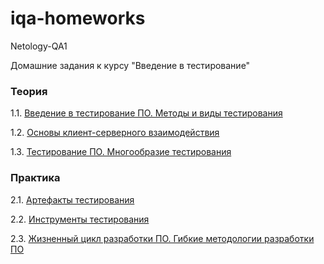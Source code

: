 # iqa-homeworks
Netology-QA1

Домашние задания к курсу "Введение в тестирование"

<h3>Теория</h3>
<p>1.1. <a href="/netology-code/iqa-homeworks/blob/master/1.1">Введение в тестирование ПО. Методы и виды тестирования</a></p>
<p>1.2. <a href="/netology-code/iqa-homeworks/blob/master/1.2">Основы клиент-серверного взаимодействия</a></p>
<p>1.3. <a href="/netology-code/iqa-homeworks/blob/master/1.3">Тестирование ПО. Многообразие тестирования</a></p>
<h3>Практика</h3>
<p>2.1. <a href="/netology-code/iqa-homeworks/blob/master/2.1">Артефакты тестирования</a></p>
<p>2.2. <a href="/netology-code/iqa-homeworks/blob/master/2.2">Инструменты тестирования</a></p>
<p>2.3. <a href="/netology-code/iqa-homeworks/blob/master/2.3">Жизненный цикл разработки ПО. Гибкие методологии разработки ПО</a></p>
